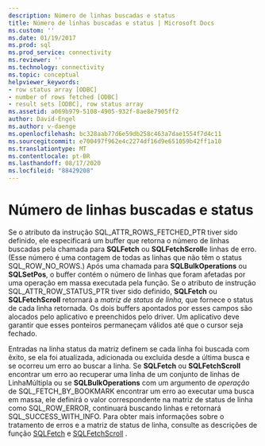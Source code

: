 ```yaml
---
description: Número de linhas buscadas e status
title: Número de linhas buscadas e status | Microsoft Docs
ms.custom: ''
ms.date: 01/19/2017
ms.prod: sql
ms.prod_service: connectivity
ms.reviewer: ''
ms.technology: connectivity
ms.topic: conceptual
helpviewer_keywords:
- row status array [ODBC]
- number of rows fetched [ODBC]
- result sets [ODBC], row status array
ms.assetid: a069b979-5108-4905-932f-8ae8e7905ff2
author: David-Engel
ms.author: v-daenge
ms.openlocfilehash: bc328aab77d6e59db258c463a7dae1554f7d4c11
ms.sourcegitcommit: e700497f962e4c2274df16d9e651059b42ff1a10
ms.translationtype: MT
ms.contentlocale: pt-BR
ms.lasthandoff: 08/17/2020
ms.locfileid: "88429208"
---
```

# <a name="number-of-rows-fetched-and-status"></a>Número de linhas buscadas e status
Se o atributo da instrução SQL_ATTR_ROWS_FETCHED_PTR tiver sido definido, ele especificará um buffer que retorna o número de linhas buscadas pela chamada para **SQLFetch** ou **SQLFetchScroll**e linhas de erro. (Esse número é uma contagem de todas as linhas que não têm o status SQL_ROW_NO_ROWS.) Após uma chamada para **SQLBulkOperations** ou **SQLSetPos**, o buffer contém o número de linhas que foram afetadas por uma operação em massa executada pela função. Se o atributo de instrução SQL_ATTR_ROW_STATUS_PTR tiver sido definido, **SQLFetch** ou **SQLFetchScroll** retornará a *matriz de status de linha,* que fornece o status de cada linha retornada. Os dois buffers apontados por esses campos são alocados pelo aplicativo e preenchidos pelo driver. Um aplicativo deve garantir que esses ponteiros permaneçam válidos até que o cursor seja fechado.  
  
 Entradas na linha status da matriz definem se cada linha foi buscada com êxito, se ela foi atualizada, adicionada ou excluída desde a última busca e se ocorreu um erro ao buscar a linha. Se **SQLFetch** ou **SQLFetchScroll** encontrar um erro ao recuperar uma linha de um conjunto de linhas de LinhaMúltipla ou se **SQLBulkOperations** com um argumento de *operação* de SQL_FETCH_BY_BOOKMARK encontrar um erro ao executar uma busca em massa, ele definirá o valor correspondente na matriz de status de linha como SQL_ROW_ERROR, continuará buscando linhas e retornará SQL_SUCCESS_WITH_INFO. Para obter mais informações sobre o tratamento de erros e a matriz de status de linha, consulte as descrições de função [SQLFetch](../../../odbc/reference/syntax/sqlfetch-function.md) e [SQLFetchScroll](../../../odbc/reference/syntax/sqlfetchscroll-function.md) .

